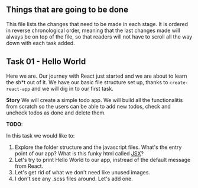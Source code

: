 ## Things that are going to be done

This file lists the changes that need to be made in each stage. It is ordered in reverse chronological order, meaning that the last changes made will always be on top of the file, so that readers will not have to scroll all the way down with each task added.

## Task 01 - Hello World

Here we are. Our journey with React just started and we are about to learn the sh\*t out of it. We have our basic file structure set up, thanks to `create-react-app` and we will dig in to our first task.

**Story**
We will create a simple todo app. We will build all the functionalitis from scratch so the users can be able to add new todos, check and uncheck todos as done and delete them.

**TODO**:

In this task we would like to:

1. Explore the folder structure and the javascript files. What's the entry point of our app? What is this funky html called [JSX](https://reactjs.org/docs/introducing-jsx.html)?
2. Let's try to print Hello World to our app, instread of the default message from React.
3. Let's get rid of what we don't need like unused images.
4. I don't see any .scss files around. Let's add one.
